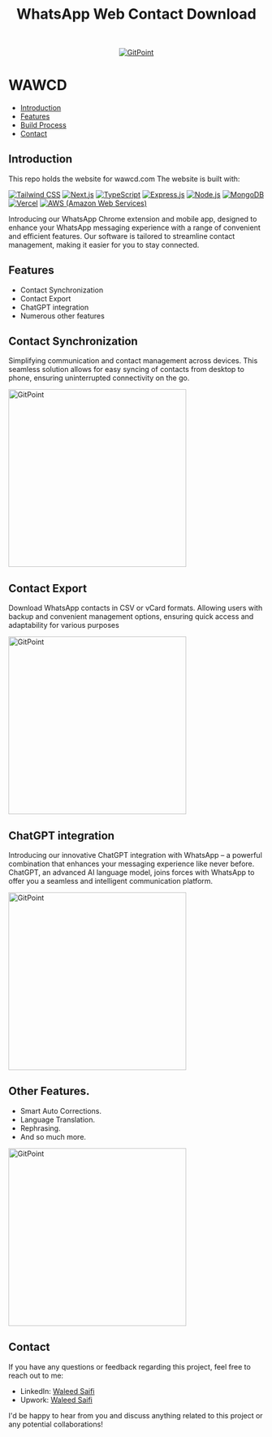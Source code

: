 <h1 align="center"> WhatsApp Web Contact Download </h1> <br>
<p align="center">
  <a href="https:">
    <img alt="GitPoint" title="GitPoint" src="https://i.imgur.com/oz1tyKh.png" >
  </a>
</p>



# WAWCD



- [Introduction](#introduction)
- [Features](#features)
- [Build Process](#build-process)
- [Contact](#contact)








## Introduction

This repo holds the website for wawcd.com
The website is built with:

[![Tailwind CSS](https://img.shields.io/badge/Tailwind%20CSS-blueviolet)](https://tailwindcss.com/)
[![Next.js](https://img.shields.io/badge/Next.js-lightgrey)](https://nextjs.org/)
[![TypeScript](https://img.shields.io/badge/TypeScript-blue)](https://www.typescriptlang.org/)
[![Express.js](https://img.shields.io/badge/Express.js-green)](https://expressjs.com/)
[![Node.js](https://img.shields.io/badge/Node.js-green)](https://nodejs.org/)
[![MongoDB](https://img.shields.io/badge/MongoDB-green?logo=mongodb)](https://www.mongodb.com/)
[![Vercel](https://img.shields.io/badge/Vercel-black?logo=vercel)](https://vercel.com/)
[![AWS (Amazon Web Services)](https://img.shields.io/badge/AWS-orange?logo=amazon-aws)](https://aws.amazon.com/)


Introducing our WhatsApp Chrome extension and mobile app, designed to enhance your WhatsApp messaging experience with a range of convenient and efficient features. Our software is tailored to streamline contact management, making it easier for you to stay connected.


## Features

- Contact Synchronization
- Contact Export
- ChatGPT integration
- Numerous other features


## Contact Synchronization

Simplifying communication and contact management across devices. This seamless solution allows for easy syncing of contacts from desktop to phone, ensuring uninterrupted connectivity on the go.

 <img alt="GitPoint" title="GitPoint" src="https://i.imgur.com/oz1tyKh.png" width="350px" >



## Contact Export

Download WhatsApp contacts in CSV or vCard formats. Allowing users with backup and convenient management options, ensuring quick access and adaptability for various purposes

 <img alt="GitPoint" title="GitPoint" src="https://i.imgur.com/oz1tyKh.png" width="350px" >


## ChatGPT integration
Introducing our innovative ChatGPT integration with WhatsApp – a powerful combination that enhances your messaging experience like never before. ChatGPT, an advanced AI language model, joins forces with WhatsApp to offer you a seamless and intelligent communication platform.

 <img alt="GitPoint" title="GitPoint" src="https://i.imgur.com/oz1tyKh.png" width="350px" >


## Other Features.
-	Smart Auto Corrections.
-	Language Translation.
-	Rephrasing.
-	And so much more.
 <img alt="GitPoint" title="GitPoint" src="https://i.imgur.com/oz1tyKh.png" width="350px" >






## Contact


If you have any questions or feedback regarding this project, feel free to reach out to me:


- LinkedIn: [Waleed Saifi](https://www.linkedin.com/in/javascript-web-developer/)
- Upwork: [Waleed Saifi](https://www.upwork.com/freelancers/waleedsaifi0890)


I'd be happy to hear from you and discuss anything related to this project or any potential collaborations!















 

